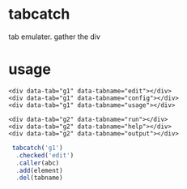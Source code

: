 # tabcatch
tab emulater. gather the div

# usage
```
<div data-tab="g1" data-tabname="edit"></div>
<div data-tab="g1" data-tabname="config"></div>
<div data-tab="g1" data-tabname="usage"></div>

<div data-tab="g2" data-tabname="run"></div>
<div data-tab="g2" data-tabname="help"></div>
<div data-tab="g2" data-tabname="output"></div>
```
```js
 tabcatch('g1')
  .checked('edit')
  .caller(abc)
  .add(element)
  .del(tabname)
```
